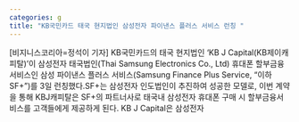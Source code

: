 ```yaml
---
categories: g
title: "KB국민카드 태국 현지법인 삼성전자 파이낸스 플러스 서비스 런칭 "
---
```

[비지니스코리아=정석이 기자] KB국민카드의 태국 현지법인 ‘KB J Capital(KB제이캐피탈)’이 삼성전자 태국법인(Thai Samsung Electronics Co., Ltd) 휴대폰 할부금융서비스인 삼성 파이낸스 플러스 서비스(Samsung Finance Plus Service, “이하 SF+”)를 3일 런칭했다.SF+는 삼성전자 인도법인이 추진하여 성공한 모델로, 이번 계약을 통해 KBJ캐피탈은 SF+의 파트너사로 태국내 삼성전자 휴대폰 구매 시 할부금융서비스를 고객들에게 제공하게 된다. KB J Capital은 삼성전자